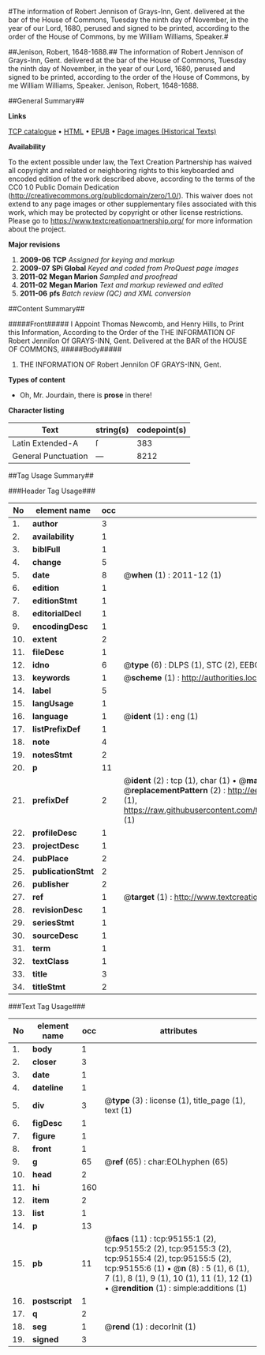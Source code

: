 #The information of Robert Jennison of Grays-Inn, Gent. delivered at the bar of the House of Commons, Tuesday the ninth day of November, in the year of our Lord, 1680, perused and signed to be printed, according to the order of the House of Commons, by me William Williams, Speaker.#

##Jenison, Robert, 1648-1688.##
The information of Robert Jennison of Grays-Inn, Gent. delivered at the bar of the House of Commons, Tuesday the ninth day of November, in the year of our Lord, 1680, perused and signed to be printed, according to the order of the House of Commons, by me William Williams, Speaker.
Jenison, Robert, 1648-1688.

##General Summary##

**Links**

[TCP catalogue](http://www.ota.ox.ac.uk/tcp/)  • 
[HTML](http://tei.it.ox.ac.uk/tcp/Texts-HTML/free/A46/A46749.html)  • 
[EPUB](http://tei.it.ox.ac.uk/tcp/Texts-EPUB/free/A46/A46749.epub) • 
[Page images (Historical Texts)](https://historicaltexts.jisc.ac.uk/eebo-12892985e)

**Availability**

To the extent possible under law, the Text Creation Partnership has waived all copyright and related or neighboring rights to this keyboarded and encoded edition of the work described above, according to the terms of the CC0 1.0 Public Domain Dedication (http://creativecommons.org/publicdomain/zero/1.0/). This waiver does not extend to any page images or other supplementary files associated with this work, which may be protected by copyright or other license restrictions. Please go to https://www.textcreationpartnership.org/ for more information about the project.

**Major revisions**

1. __2009-06__ __TCP__ *Assigned for keying and markup*
1. __2009-07__ __SPi Global__ *Keyed and coded from ProQuest page images*
1. __2011-02__ __Megan Marion__ *Sampled and proofread*
1. __2011-02__ __Megan Marion__ *Text and markup reviewed and edited*
1. __2011-06__ __pfs__ *Batch review (QC) and XML conversion*

##Content Summary##

#####Front#####
I Appoint Thomas Newcomb, and Henry Hills, to Print this Information, According to the Order of the THE INFORMATION OF Robert Jenniſon Of GRAYS-INN, Gent. Delivered at the BAR of the HOUSE OF COMMONS,
#####Body#####

1. THE INFORMATION OF Robert Jenniſon OF GRAYS-INN, Gent.

**Types of content**

  * Oh, Mr. Jourdain, there is **prose** in there!

**Character listing**


|Text|string(s)|codepoint(s)|
|---|---|---|
|Latin Extended-A|ſ|383|
|General Punctuation|—|8212|

##Tag Usage Summary##

###Header Tag Usage###

|No|element name|occ|attributes|
|---|---|---|---|
|1.|__author__|3||
|2.|__availability__|1||
|3.|__biblFull__|1||
|4.|__change__|5||
|5.|__date__|8| @__when__ (1) : 2011-12 (1)|
|6.|__edition__|1||
|7.|__editionStmt__|1||
|8.|__editorialDecl__|1||
|9.|__encodingDesc__|1||
|10.|__extent__|2||
|11.|__fileDesc__|1||
|12.|__idno__|6| @__type__ (6) : DLPS (1), STC (2), EEBO-CITATION (1), OCLC (1), VID (1)|
|13.|__keywords__|1| @__scheme__ (1) : http://authorities.loc.gov/ (1)|
|14.|__label__|5||
|15.|__langUsage__|1||
|16.|__language__|1| @__ident__ (1) : eng (1)|
|17.|__listPrefixDef__|1||
|18.|__note__|4||
|19.|__notesStmt__|2||
|20.|__p__|11||
|21.|__prefixDef__|2| @__ident__ (2) : tcp (1), char (1)  •  @__matchPattern__ (2) : ([0-9\-]+):([0-9IVX]+) (1), (.+) (1)  •  @__replacementPattern__ (2) : http://eebo.chadwyck.com/downloadtiff?vid=$1&page=$2 (1), https://raw.githubusercontent.com/textcreationpartnership/Texts/master/tcpchars.xml#$1 (1)|
|22.|__profileDesc__|1||
|23.|__projectDesc__|1||
|24.|__pubPlace__|2||
|25.|__publicationStmt__|2||
|26.|__publisher__|2||
|27.|__ref__|1| @__target__ (1) : http://www.textcreationpartnership.org/docs/. (1)|
|28.|__revisionDesc__|1||
|29.|__seriesStmt__|1||
|30.|__sourceDesc__|1||
|31.|__term__|1||
|32.|__textClass__|1||
|33.|__title__|3||
|34.|__titleStmt__|2||


###Text Tag Usage###

|No|element name|occ|attributes|
|---|---|---|---|
|1.|__body__|1||
|2.|__closer__|3||
|3.|__date__|1||
|4.|__dateline__|1||
|5.|__div__|3| @__type__ (3) : license (1), title_page (1), text (1)|
|6.|__figDesc__|1||
|7.|__figure__|1||
|8.|__front__|1||
|9.|__g__|65| @__ref__ (65) : char:EOLhyphen (65)|
|10.|__head__|2||
|11.|__hi__|160||
|12.|__item__|2||
|13.|__list__|1||
|14.|__p__|13||
|15.|__pb__|11| @__facs__ (11) : tcp:95155:1 (2), tcp:95155:2 (2), tcp:95155:3 (2), tcp:95155:4 (2), tcp:95155:5 (2), tcp:95155:6 (1)  •  @__n__ (8) : 5 (1), 6 (1), 7 (1), 8 (1), 9 (1), 10 (1), 11 (1), 12 (1)  •  @__rendition__ (1) : simple:additions (1)|
|16.|__postscript__|1||
|17.|__q__|2||
|18.|__seg__|1| @__rend__ (1) : decorInit (1)|
|19.|__signed__|3||
